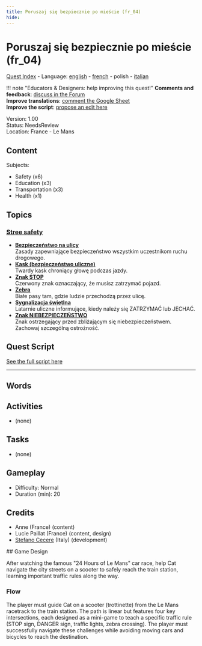 ```yaml
---
title: Poruszaj się bezpiecznie po mieście (fr_04)
hide:
---
```


# Poruszaj się bezpiecznie po mieście (fr_04)
[Quest Index](./index.pl.md) - Language: [english](./fr_04.md) - [french](./fr_04.fr.md) - polish - [italian](./fr_04.it.md)

!!! note "Educators & Designers: help improving this quest!"
    **Comments and feedback**: [discuss in the Forum](https://antura.discourse.group/t/fr-04-road-safety-les-mans/40/1)  
    **Improve translations**: [comment the Google Sheet](https://docs.google.com/spreadsheets/d/1FPFOy8CHor5ArSg57xMuPAG7WM27-ecDOiU-OmtHgjw/edit?gid=1892167235#gid=1892167235)  
    **Improve the script**: [propose an edit here](https://github.com/vgwb/Antura/blob/main/Assets/_discover/_quests/FR_04%20Le%20Mans%20Streets/FR_04%20Le%20Mans%20Streets%20-%20Yarn%20Script.yarn)  

Version: 1.00  
Status: NeedsReview  
Location: France - Le Mans

## Content
Subjects: 

  - Safety (x6)
  - Education (x3)
  - Transportation (x3)
  - Health (x1)

## Topics
### [Stree safety](./../topics/index.md#street-safety)

  - **[Bezpieczeństwo na ulicy](./../cards/index.md#street_safety)**  
    Zasady zapewniające bezpieczeństwo wszystkim uczestnikom ruchu drogowego.  
  - **[Kask (bezpieczeństwo uliczne)](./../cards/index.md#helmet_street_safety)**  
    Twardy kask chroniący głowę podczas jazdy.  
  - **[Znak STOP](./../cards/index.md#stop_sign)**  
    Czerwony znak oznaczający, że musisz zatrzymać pojazd.  
  - **[Zebra](./../cards/index.md#zebra_crossing)**  
    Białe pasy tam, gdzie ludzie przechodzą przez ulicę.  
  - **[Sygnalizacja świetlna](./../cards/index.md#traffic_lights)**  
    Latarnie uliczne informujące, kiedy należy się ZATRZYMAĆ lub JECHAĆ.  
  - **[Znak NIEBEZPIECZEŃSTWO](./../cards/index.md#danger_sign)**  
    Znak ostrzegający przed zbliżającym się niebezpieczeństwem. Zachowaj szczególną ostrożność.  

## Quest Script

[See the full script here](./fr_04-script.pl.md)

---

## Words
## Activities
- (none)

## Tasks
- (none)
## Gameplay
- Difficulty: Normal
- Duration (min): 20
## Credits
- Anne (France) (content)
- Lucie Paillat (France) (content, design)
- [Stefano Cecere](https://stefanocecere.com) (Italy) (development)

## Game Design

After watching the famous "24 Hours of Le Mans" car race, help Cat navigate the city streets on a scooter to safely reach the train station, learning important traffic rules along the way. 

### Flow
The player must guide Cat on a scooter (trottinette) from the Le Mans racetrack to the train station. The path is linear but features four key intersections, each designed as a mini-game to teach a specific traffic rule (STOP sign, DANGER sign, traffic lights, zebra crossing). 
The player must successfully navigate these challenges while avoiding moving cars and bicycles to reach the destination.

